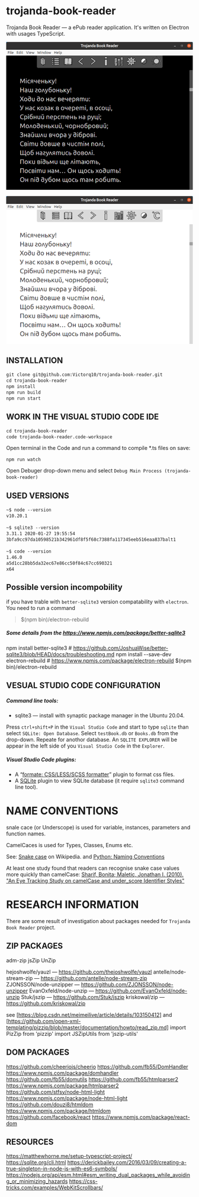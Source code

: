 trojanda-book-reader
====================

Trojanda Book Reader — a ePub reader application. It's written on Electron with usages TypeScript.

![Trojanda Book Reader](screenshots/Trojanda-book-reader_dark-mode_at_2020-06-13_22-32-39.png)

![Trojanda Book Reader](screenshots/Trojanda-book-reader_light-mode_2020-06-13_22-31-22.png)

INSTALLATION
------------
```
git clone git@github.com:Victorq10/trojanda-book-reader.git
cd trojanda-book-reader
npm install
npm run build
npm run start
```

WORK IN THE VISUAL STUDIO CODE IDE
----------------------------------
```
cd trojanda-book-reader
code trojanda-book-reader.code-workspace 
```
Open terminal in the Code and run a command to compile *.ts files on save:
```
npm run watch
```

Open Debuger drop-down menu and select `Debug Main Process (trojanda-book-reader)`

USED VERSIONS
-------------
```
~$ node --version
v10.20.1

~$ sqlite3 --version
3.31.1 2020-01-27 19:55:54 3bfa9cc97da10598521b342961df8f5f68c7388fa117345eeb516eaa837balt1

~$ code --version
1.46.0
a5d1cc28bb5da32ec67e86cc50f84c67cc690321
x64
```

Possible version incompobility
------------------------------
if you have trable with `better-sqlite3` version compatability with `electron`.
You need to run a command
> $(npm bin)/electron-rebuild

##### Some details from the https://www.npmjs.com/package/better-sqlite3
npm install better-sqlite3                     # https://github.com/JoshuaWise/better-sqlite3/blob/HEAD/docs/troubleshooting.md
npm install --save-dev electron-rebuild        # https://www.npmjs.com/package/electron-rebuild
$(npm bin)/electron-rebuild

VESUAL STUDIO CODE CONFIGURATION
--------------------------------
##### Command line tools:
* sqlite3 — install with synaptic package manager in the Ubuntu 20.04.

Press `ctrl+shift+P` in the `Visual Studio Code` and start to type `sqlite` than select `SQLite: Open Database`. 
Select `testBook.db` or `Books.db` from the drop-down. Repeate for anothor database.
An `SQLITE EXPLORER` will be appear in the left side of you `Visual Studio Code` in the `Explorer`.

##### Visual Studio Code plugins:
* A “[formate: CSS/LESS/SCSS formatter](https://marketplace.visualstudio.com/items?itemName=MikeBovenlander.formate)” plugin to format css files.
* A [SQLite](https://marketplace.visualstudio.com/items?itemName=alexcvzz.vscode-sqlite) 
  plugin to view SQLite database (it require `sqlite3` command line tool).

NAME CONVENTIONS
================
snale cace (or Underscope) is used for variable, instances, parameters and function names. 

CamelCaces is used for Types, Classes, Enums etc.

See: [Snake case](https://en.wikipedia.org/wiki/Snake_case) on Wikipedia. and [Python: Naming Conventions](https://www.python.org/dev/peps/pep-0008/#naming-conventions)

At least one study found that readers can recognise snake case values more quickly than camelCase:
[Sharif, Bonita; Maletic, Jonathan I. (2010). "An Eye Tracking Study on camelCase and under_score Identifier Styles"](http://www.cs.kent.edu/~jmaletic/papers/ICPC2010-CamelCaseUnderScoreClouds.pdf)

RESEARCH INFORMATION
====================

There are some result of investigation about packages needed for `Trojanda Book Reader` project.

ZIP PACKAGES
------------
adm-zip
jsZip
UnZip

hejoshwolfe/yauzl           — https://github.com/thejoshwolfe/yauzl
antelle/node-stream-zip     — https://github.com/antelle/node-stream-zip 
ZJONSSON/node-unzipper      — https://github.com/ZJONSSON/node-unzipper
EvanOxfeld/node-unzip       — https://github.com/EvanOxfeld/node-unzip
Stuk/jszip                  — https://github.com/Stuk/jszip
kriskowal/zip               — https://github.com/kriskowal/zip

see [https://blog.csdn.net/meimeilive/article/details/103150412]
and [https://github.com/open-xml-templating/pizzip/blob/master/documentation/howto/read_zip.md]
import PizZip from 'pizzip'
import JSZipUtils from 'jszip-utils'

DOM PACKAGES
------------
https://github.com/cheeriojs/cheerio
https://github.com/fb55/DomHandler          https://www.npmjs.com/package/domhandler
https://github.com/fb55/domutils
https://github.com/fb55/htmlparser2         https://www.npmjs.com/package/htmlparser2
https://github.com/stfsy/node-html-light    https://www.npmjs.com/package/node-html-light
https://github.com/douzi8/htmldom           https://www.npmjs.com/package/htmldom
https://github.com/facebook/react           https://www.npmjs.com/package/react-dom

RESOURCES
---------
https://matthewhorne.me/setup-typescript-project/
https://sqlite.org/cli.html
https://derickbailey.com/2016/03/09/creating-a-true-singleton-in-node-js-with-es6-symbols/
https://nodejs.org/api/esm.html#esm_writing_dual_packages_while_avoiding_or_minimizing_hazards
https://css-tricks.com/examples/WebKitScrollbars/


